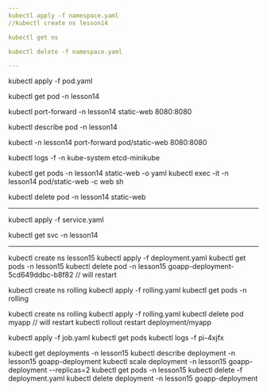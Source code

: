 ```yaml
---
kubectl apply -f namespace.yaml
//kubectl create ns lesson14

kubectl get ns

kubectl delete -f namespace.yaml

---
```

kubectl apply -f pod.yaml

kubectl get pod -n lesson14

kubectl port-forward  -n lesson14 static-web 8080:8080

kubectl describe pod -n lesson14

kubectl -n lesson14 port-forward pod/static-web 8080:8080

kubectl logs -f -n kube-system etcd-minikube

kubectl get pods -n lesson14 static-web -o yaml
kubectl exec -it -n lesson14 pod/static-web -c web sh

kubectl delete pod -n lesson14 static-web

---

kubectl apply -f service.yaml

kubectl get svc -n lesson14

---

kubectl create ns lesson15
kubectl apply -f deployment.yaml
kubectl get pods -n lesson15
kubectl delete pod -n lesson15 goapp-deployment-5cd649ddbc-b8f82 // will restart

kubectl create ns rolling
kubectl apply -f rolling.yaml
kubectl get pods -n rolling

kubectl create ns rolling
kubectl apply -f rolling.yaml
kubectl delete pod myapp // will restart
kubectl rollout restart deployment/myapp


kubectl apply -f job.yaml
kubectl get pods
kubectl logs -f pi-4xjfx

kubectl get deployments -n lesson15
kubectl describe deployment -n lesson15 goapp-deployment
kubectl scale deployment -n lesson15 goapp-deployment --replicas=2
kubectl get pods -n lesson15
kubectl delete -f deployment.yaml
kubectl delete deployment -n lesson15 goapp-deployment